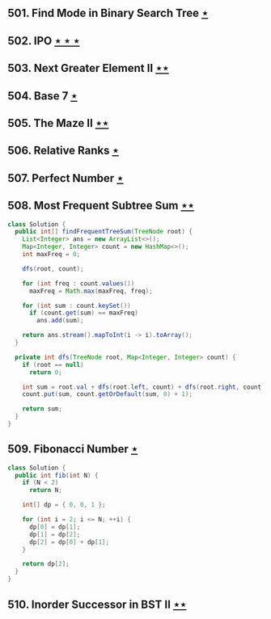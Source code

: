 ## 501. Find Mode in Binary Search Tree [$\star$](https://leetcode.com/problems/find-mode-in-binary-search-tree)

## 502. IPO [$\star\star\star$](https://leetcode.com/problems/ipo)

## 503. Next Greater Element II [$\star\star$](https://leetcode.com/problems/next-greater-element-ii)

## 504. Base 7 [$\star$](https://leetcode.com/problems/base-7)

## 505. The Maze II [$\star\star$](https://leetcode.com/problems/the-maze-ii)

## 506. Relative Ranks [$\star$](https://leetcode.com/problems/relative-ranks)

## 507. Perfect Number [$\star$](https://leetcode.com/problems/perfect-number)

## 508. Most Frequent Subtree Sum [$\star\star$](https://leetcode.com/problems/most-frequent-subtree-sum)

```java
class Solution {
  public int[] findFrequentTreeSum(TreeNode root) {
    List<Integer> ans = new ArrayList<>();
    Map<Integer, Integer> count = new HashMap<>();
    int maxFreq = 0;

    dfs(root, count);

    for (int freq : count.values())
      maxFreq = Math.max(maxFreq, freq);

    for (int sum : count.keySet())
      if (count.get(sum) == maxFreq)
        ans.add(sum);

    return ans.stream().mapToInt(i -> i).toArray();
  }

  private int dfs(TreeNode root, Map<Integer, Integer> count) {
    if (root == null)
      return 0;

    int sum = root.val + dfs(root.left, count) + dfs(root.right, count);
    count.put(sum, count.getOrDefault(sum, 0) + 1);

    return sum;
  }
}
```

## 509. Fibonacci Number [$\star$](https://leetcode.com/problems/fibonacci-number)

```java
class Solution {
  public int fib(int N) {
    if (N < 2)
      return N;

    int[] dp = { 0, 0, 1 };

    for (int i = 2; i <= N; ++i) {
      dp[0] = dp[1];
      dp[1] = dp[2];
      dp[2] = dp[0] + dp[1];
    }

    return dp[2];
  }
}
```

## 510. Inorder Successor in BST II [$\star\star$](https://leetcode.com/problems/inorder-successor-in-bst-ii)
